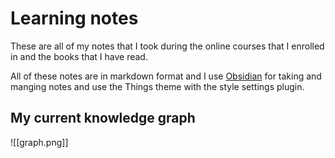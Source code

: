# Learning notes

These are all of my notes that I took during the online courses that I enrolled in and the books that I have read. 

All of these notes are in markdown format and I use [Obsidian](https://obsidian.md/) for taking and manging notes and use the Things theme with the style settings plugin.

## My current  knowledge graph

![[graph.png]]